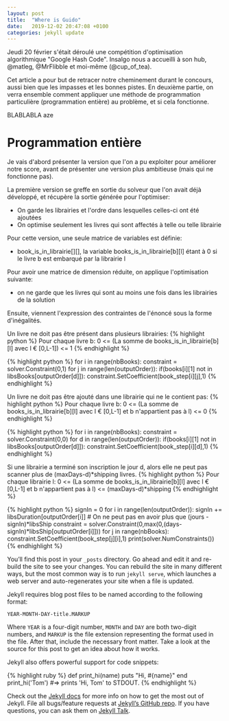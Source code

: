 ```yaml
---
layout: post
title:  "Where is Guido"
date:   2019-12-02 20:47:08 +0100
categories: jekyll update
---
```


Jeudi 20 février s'était déroulé une compétition d'optimisation algorithmique "Google Hash Code".
Insalgo nous a accueilli à son hub, @matleg, @MrFlibble et moi-même (@cup_of_tea).

Cet article a pour but de retracer notre cheminement durant le concours, aussi bien que les impasses et les bonnes pistes.
En deuxième partie, on verra ensemble comment appliquer une méthode de programmation particulière (programmation entière) au problème, et si cela fonctionne.


BLABLABLA
aze


# Programmation entière

Je vais d'abord présenter la version que l'on a pu exploiter pour améliorer notre score, avant de présenter une version plus ambitieuse (mais qui ne fonctionne pas).

La première version se greffe en sortie du solveur que l'on avait déjà développé, et récupère la sortie générée pour l'optimiser:

- On garde les librairies et l'ordre dans lesquelles celles-ci ont été ajoutées
- On optimise seulement les livres qui sont affectés à telle ou telle librairie

Pour cette version, une seule matrice de variables est définie:
- book_is_in_librairie[][], la variable books_is_in_librairie[b][l] étant à 0 si le livre b est embarqué par la librairie l

Pour avoir une matrice de dimension réduite, on applique l'optimisation suivante:
- on ne garde que les livres qui sont au moins une fois dans les librairies de la solution

Ensuite, viennent l'expression des contraintes de l'énoncé sous la forme d'inégalités.

Un livre ne doit pas être présent dans plusieurs librairies:
{% highlight python %}
  Pour chaque livre b:
    0 <= (La somme de books_is_in_librairie[b][l] avec l € [0,L-1]) <= 1
{% endhighlight %}

{% highlight python %}
for i in range(nbBooks):
    constraint = solver.Constraint(0,1)
    for j in range(len(outputOrder)):
        if(books[i][1] not in libsBooks[outputOrder[d]]):
          constraint.SetCoefficient(book_step[i][j],1)
{% endhighlight %}

Un livre ne doit pas être ajouté dans une librairie qui ne le contient pas:
{% highlight python %}
  Pour chaque livre b:
    0 <= (La somme de books_is_in_librairie[b][l] avec l € [0,L-1] et b n'appartient pas à l)  <= 0
{% endhighlight %}

{% highlight python %}
for i in range(nbBooks):
    constraint = solver.Constraint(0,0)
    for d in range(len(outputOrder)):
        if(books[i][1] not in libsBooks[outputOrder[d]]):
            constraint.SetCoefficient(book_step[i][d],1)
{% endhighlight %}

Si une librairie a terminé son inscription le jour d, alors elle ne peut pas scanner plus de (maxDays-d)\*shipping livres.
{% highlight python %}
  Pour chaque librairie l:
    0 <= (La somme de books_is_in_librairie[b][l] avec l € [0,L-1] et b n'appartient pas à l)  <= (maxDays-d)\*shipping
{% endhighlight %}

{% highlight python %}
signIn = 0
for i in range(len(outputOrder)):
    signIn += libsDuration[outputOrder[i]]
    # On ne peut pas en avoir plus que (jours - signIn)\*libsShip
    constraint = solver.Constraint(0,max(0,(days-signIn)\*libsShip[outputOrder[i]]))
    for j in range(nbBooks):
        constraint.SetCoefficient(book_step[j][i],1)
print(solver.NumConstraints())
{% endhighlight %}


You’ll find this post in your `_posts` directory. Go ahead and edit it and re-build the site to see your changes. You can rebuild the site in many different ways, but the most common way is to run `jekyll serve`, which launches a web server and auto-regenerates your site when a file is updated.

Jekyll requires blog post files to be named according to the following format:

`YEAR-MONTH-DAY-title.MARKUP`

Where `YEAR` is a four-digit number, `MONTH` and `DAY` are both two-digit numbers, and `MARKUP` is the file extension representing the format used in the file. After that, include the necessary front matter. Take a look at the source for this post to get an idea about how it works.

Jekyll also offers powerful support for code snippets:

{% highlight ruby %}
def print_hi(name)
  puts "Hi, #{name}"
end
print_hi('Tom')
#=> prints 'Hi, Tom' to STDOUT.
{% endhighlight %}

Check out the [Jekyll docs][jekyll-docs] for more info on how to get the most out of Jekyll. File all bugs/feature requests at [Jekyll’s GitHub repo][jekyll-gh]. If you have questions, you can ask them on [Jekyll Talk][jekyll-talk].

[jekyll-docs]: https://jekyllrb.com/docs/home
[jekyll-gh]:   https://github.com/jekyll/jekyll
[jekyll-talk]: https://talk.jekyllrb.com/
